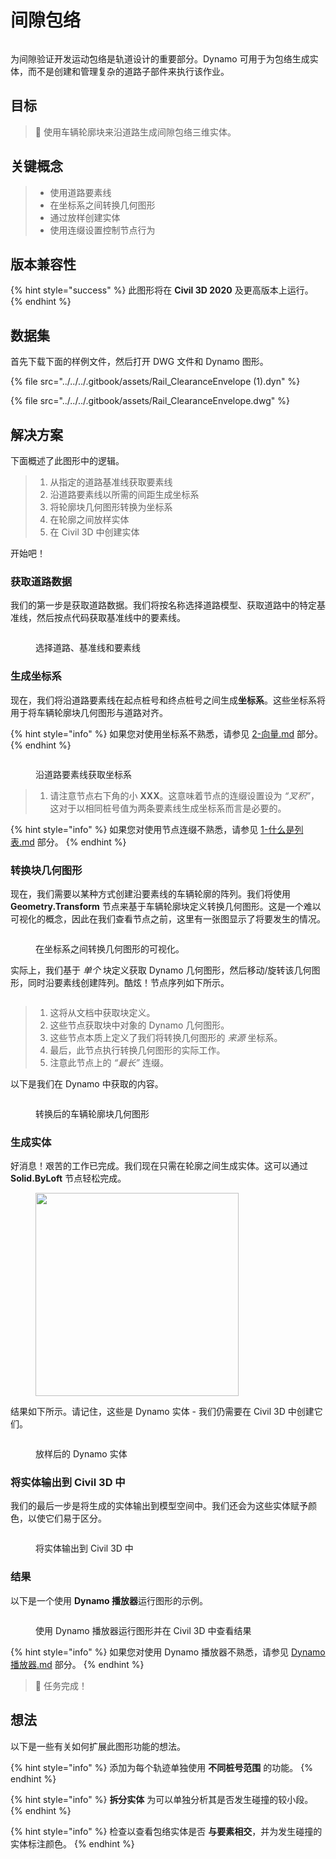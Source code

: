 # 间隙包络

<figure><img src="../../../.gitbook/assets/Rail_ClearanceEnvelope_Player.gif" alt=""><figcaption></figcaption></figure>

为间隙验证开发运动包络是轨道设计的重要部分。Dynamo 可用于为包络生成实体，而不是创建和管理复杂的道路子部件来执行该作业。

## 目标

> :dart: 使用车辆轮廓块来沿道路生成间隙包络三维实体。

## 关键概念

> * 使用道路要素线
> * 在坐标系之间转换几何图形
> * 通过放样创建实体
> * 使用连缀设置控制节点行为

## 版本兼容性

{% hint style="success" %} 此图形将在 **Civil 3D 2020** 及更高版本上运行。 {% endhint %}

## 数据集

首先下载下面的样例文件，然后打开 DWG 文件和 Dynamo 图形。

{% file src="../../../.gitbook/assets/Rail_ClearanceEnvelope (1).dyn" %}

{% file src="../../../.gitbook/assets/Rail_ClearanceEnvelope.dwg" %}

## 解决方案

下面概述了此图形中的逻辑。

> 1. 从指定的道路基准线获取要素线
> 2. 沿道路要素线以所需的间距生成坐标系
> 3. 将轮廓块几何图形转换为坐标系
> 4. 在轮廓之间放样实体
> 5. 在 Civil 3D 中创建实体

开始吧！

### 获取道路数据

我们的第一步是获取道路数据。我们将按名称选择道路模型、获取道路中的特定基准线，然后按点代码获取基准线中的要素线。

<figure><img src="../../../.gitbook/assets/Rail_ClearanceEnvelope_GetCorridorData.png" alt=""><figcaption><p>选择道路、基准线和要素线</p></figcaption></figure>

### 生成坐标系

现在，我们将沿道路要素线在起点桩号和终点桩号之间生成**坐标系**。这些坐标系将用于将车辆轮廓块几何图形与道路对齐。

{% hint style="info" %} 如果您对使用坐标系不熟悉，请参见 [2-向量.md](../../../5\_essential\_nodes\_and\_concepts/5-2\_geometry-for-computational-design/2-vectors.md "mention") 部分。 {% endhint %}

<figure><img src="../../../.gitbook/assets/Rail_ClearanceEnvelope_CreateCoordinateSystems.png" alt=""><figcaption><p>沿道路要素线获取坐标系</p></figcaption></figure>

> 1. 请注意节点右下角的小 **XXX**。这意味着节点的连缀设置设为 _“叉积”_，这对于以相同桩号值为两条要素线生成坐标系而言是必要的。

{% hint style="info" %} 如果您对使用节点连缀不熟悉，请参见 [1-什么是列表.md](../../../5\_essential\_nodes\_and\_concepts/5-4\_designing-with-lists/1-whats-a-list.md "mention") 部分。 {% endhint %}

### 转换块几何图形

现在，我们需要以某种方式创建沿要素线的车辆轮廓的阵列。我们将使用 **Geometry.Transform** 节点来基于车辆轮廓块定义转换几何图形。这是一个难以可视化的概念，因此在我们查看节点之前，这里有一张图显示了将要发生的情况。

<figure><img src="../../../.gitbook/assets/Rail_ClearanceEnvelope_TransformAnimation.gif" alt=""><figcaption><p>在坐标系之间转换几何图形的可视化。</p></figcaption></figure>

实际上，我们基于  _单个_ 块定义获取 Dynamo 几何图形，然后移动/旋转该几何图形，同时沿要素线创建阵列。酷炫！节点序列如下所示。

<figure><img src="../../../.gitbook/assets/Rail_ClearanceEnvelope_Transform.png" alt=""><figcaption></figcaption></figure>

> 1. 这将从文档中获取块定义。
> 2. 这些节点获取块中对象的 Dynamo 几何图形。
> 3. 这些节点本质上定义了我们将转换几何图形的 _来源_ 坐标系。
> 4. 最后，此节点执行转换几何图形的实际工作。
> 5. 注意此节点上的 _“最长”_ 连缀。

以下是我们在 Dynamo 中获取的内容。

<figure><img src="../../../.gitbook/assets/Rail_ClearanceEnvelope_Dynamo_Profiles.png" alt=""><figcaption><p>转换后的车辆轮廓块几何图形</p></figcaption></figure>

### 生成实体

好消息！艰苦的工作已完成。我们现在只需在轮廓之间生成实体。这可以通过 **Solid.ByLoft** 节点轻松完成。

<figure><img src="../../../.gitbook/assets/Rail_PlaceTies_SolidByLoft.png" alt="" width="325"><figcaption></figcaption></figure>

结果如下所示。请记住，这些是 Dynamo 实体 - 我们仍需要在 Civil 3D 中创建它们。

<figure><img src="../../../.gitbook/assets/Rail_ClearanceEnvelope_Dynamo_Solids.png" alt=""><figcaption><p>放样后的 Dynamo 实体</p></figcaption></figure>

### 将实体输出到 Civil 3D 中

我们的最后一步是将生成的实体输出到模型空间中。我们还会为这些实体赋予颜色，以使它们易于区分。

<figure><img src="../../../.gitbook/assets/Rail_ClearanceEnvelope_SolidsToC3D.png" alt=""><figcaption><p>将实体输出到 Civil 3D 中</p></figcaption></figure>

### 结果

以下是一个使用 **Dynamo 播放器**运行图形的示例。

<figure><img src="../../../.gitbook/assets/Rail_ClearanceEnvelope_Player.gif" alt=""><figcaption><p>使用 Dynamo 播放器运行图形并在 Civil 3D 中查看结果</p></figcaption></figure>

{% hint style="info" %} 如果您对使用 Dynamo 播放器不熟悉，请参见 [Dynamo 播放器.md](../../dynamo-player.md "mention") 部分。 {% endhint %}

> :tada: 任务完成！

## 想法

以下是一些有关如何扩展此图形功能的想法。

{% hint style="info" %} 添加为每个轨迹单独使用 **不同桩号范围** 的功能。 {% endhint %}

{% hint style="info" %} **拆分实体** 为可以单独分析其是否发生碰撞的较小段。 {% endhint %}

{% hint style="info" %} 检查以查看包络实体是否 **与要素相交**，并为发生碰撞的实体标注颜色。 {% endhint %}

